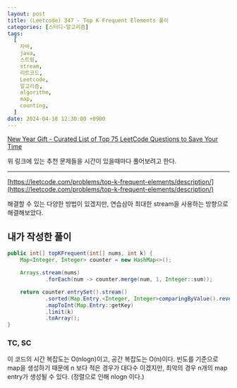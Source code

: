```yaml
---
layout: post
title: (Leetcode) 347 - Top K Frequent Elements 풀이
categories: [스터디-알고리즘]
tags:
  [
    자바,
    java,
    스트림,
    stream,
    리트코드,
    Leetcode,
    알고리즘,
    algorithm,
    map,
    counting,
  ]
date: 2024-04-18 12:30:00 +0900
---
```


[New Year Gift - Curated List of Top 75 LeetCode Questions to Save Your Time](https://www.teamblind.com/post/New-Year-Gift---Curated-List-of-Top-75-LeetCode-Questions-to-Save-Your-Time-OaM1orEU)

위 링크에 있는 추천 문제들을 시간이 있을때마다 풀어보려고 한다.

---

[https://leetcode.com/problems/top-k-frequent-elements/description/](https://leetcode.com/problems/top-k-frequent-elements/description/)

해결할 수 있는 다양한 방법이 있겠지만, 연습삼아 최대한 stream을 사용하는 방향으로 해결해보았다.

## 내가 작성한 풀이

```java
public int[] topKFrequent(int[] nums, int k) {
    Map<Integer, Integer> counter = new HashMap<>();

    Arrays.stream(nums)
            .forEach(num -> counter.merge(num, 1, Integer::sum));

    return counter.entrySet().stream()
            .sorted(Map.Entry.<Integer, Integer>comparingByValue().reversed())
            .mapToInt(Map.Entry::getKey)
            .limit(k)
            .toArray();
}
```

### TC, SC

이 코드의 시간 복잡도는 O(nlogn)이고, 공간 복잡도는 O(n)이다. 빈도를 기준으로 map을 생성하기 때문에 n 보다 적은 경우가 대다수 이겠지만, 최악의 경우 n개의 map entry가 생성될 수 있다. (정렬으로 인해 nlogn 이다.)
